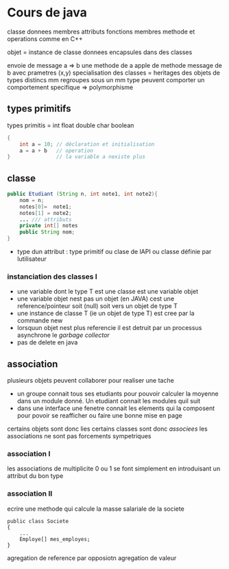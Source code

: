# Cours de java

classe
donnees membres attributs
fonctions membres methode et operations
comme en C++

objet = instance de classe
donnees encapsules dans des classes

envoie de message a => b
une methode de a apple de methode message de b avec prametres (x,y)
specialisation des classes = heritages
des objets de types distincs mm regroupes sous un mm type peuvent
comporter un comportement specifique => polymorphisme

## types primitifs

types primitis = int float double char boolean

```java
{
	int a = 10; // déclaration et initialisation
	a = a + b 	// operation
}				// la variable a nexiste plus
```

## classe

```java
public Etudiant (String n, int note1, int note2){
	nom = n;
	notes[0]=  note1;
	notes[1] = note2;
	... /// attributs
	private int[] notes
	public String nom;
}
```

- type dun attribut : type primitif ou clase de lAPI ou classe définie par lutilisateur

### instanciation des classes I

- une variable dont le type T est une classe est une variable objet
- une variable objet nest pas un objet (en JAVA) cest une reference/pointeur soit (null) soit vers un objet de type T
- une instance de classe T (ie un objet de type T) est cree par la commande new
- lorsquun objet nest plus referencie il est detruit par un processus asynchrone le _garbage collector_
- pas de delete en java

## association

plusieurs objets peuvent collaborer pour realiser une tache

- un groupe connait tous ses etudiants pour pouvoir calculer la moyenne dans un module donné. Un etudiant connait les modules quil suit
- dans une interface une fenetre connait les elements qui la composent pour povoir se reafficher ou faire une bonne mise en page

certains objets sont donc lies certains classes sont donc _associees_
les associations ne sont pas forcements sympetriques

### association I

les associations de multiplicite 0 ou 1 se font simplement en introduisant un attribut du bon type

### association II

ecrire une methode qui calcule la masse salariale de la societe

```
public class Societe
{
	...
	Employe[] mes_employes;
}
```

agregation de reference par opposiotn agregation de valeur
